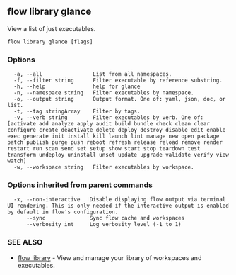 ## flow library glance

View a list of just executables.

```
flow library glance [flags]
```

### Options

```
  -a, --all                List from all namespaces.
  -f, --filter string      Filter executable by reference substring.
  -h, --help               help for glance
  -n, --namespace string   Filter executables by namespace.
  -o, --output string      Output format. One of: yaml, json, doc, or list.
  -t, --tag stringArray    Filter by tags.
  -v, --verb string        Filter executables by verb. One of: [activate add analyze apply audit build bundle check clean clear configure create deactivate delete deploy destroy disable edit enable exec generate init install kill launch lint manage new open package patch publish purge push reboot refresh release reload remove render restart run scan send set setup show start stop teardown test transform undeploy uninstall unset update upgrade validate verify view watch]
  -w, --workspace string   Filter executables by workspace.
```

### Options inherited from parent commands

```
  -x, --non-interactive   Disable displaying flow output via terminal UI rendering. This is only needed if the interactive output is enabled by default in flow's configuration.
      --sync              Sync flow cache and workspaces
      --verbosity int     Log verbosity level (-1 to 1)
```

### SEE ALSO

* [flow library](flow_library.md)	 - View and manage your library of workspaces and executables.

